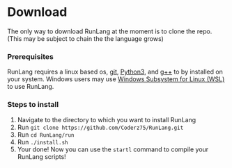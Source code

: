 <h1 id = "download">Download</h1>

The only way to download RunLang at the moment is to clone the repo. (This may be subject to chain the the language grows)

<h3>Prerequisites</h3>

RunLang requires a linux based os, [git](https://git-scm.com/), [Python3](https://www.python.org/), and [g++](https://gcc.gnu.org/) to by installed on your system. Windows users may use [Windows Subsystem for Linux (WSL)](https://learn.microsoft.com/en-us/windows/wsl/install) to use RunLang.


<h3>Steps to install</h3>

1. Navigate to the directory to which you want to install RunLang
2. Run `git clone https://github.com/Coderz75/RunLang.git`
3. Run `cd RunLang/run`
4. Run `./install.sh`
5. Your done! Now you can use the `startl` command to compile your RunLang scripts!
